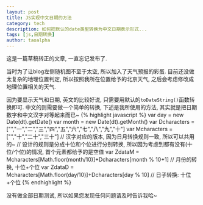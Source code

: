 ```yaml
---
layout: post
title: JS实现中文日期的方法
category: tech 
description: 如何把默认的date类型转换为中文日期表示形式...
tags: [js,日期转换] 
author: taoalpha
---
```


这是一篇草稿转正的文章, 一直忘记发布了.

当时为了让blog左侧随机图不至于太空, 所以加入了天气预报的彩蛋. 目前还没做太复杂的地理位置判定, 所以按照我所在位置给予的北京天气, 之后会考虑修改成地理位置相关的天气.

因为要显示天气和日期, 英文的比较好说, 只需要用默认的`toDateString()`函数转换即可. 中文的则需要做一个简单的转换, 下述是我所使用的方法, 其实就是把日期数字和中文汉字对等起来而已~
{% highlight javascript %}
var day = new Date(dt).getDate()
var month = new Date(dt).getMonth()
var Dcharacters = ["","一","二","三","四","五","六","七","八","九","十"]
var Mcharacters = ["","十","二十","三十"]
// 汉字对应的版本, 因为日月转换规则一致, 所以可以共用的~
// 设计的规则是分成十位和个位进行分别转换, 所以因为考虑到都有没有(十位/个位)的情况, 首个元素都给予的是空值
var ZdataM = Mcharacters[Math.floor(month/10)]+Dcharacters[month % 10+1]
// 月份的转换, 十位+个位
var ZdataD = Mcharacters[Math.floor(day/10)]+Dcharacters[day % 10]
// 日子转换: 十位+个位
{% endhighlight %}

没有做全部日期测试, 所以如果您发现任何问题请及时告诉我哈~

[TaoAlpha]:    http://zzgary.info "TaoAlpha"
